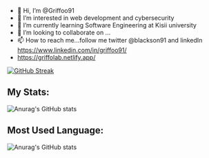 - 👋 Hi, I’m @Griffoo91
- 👀 I’m interested in web development and cybersecurity
- 🌱 I’m currently learning Software Engineering at Kisii university
- 💞️ I’m looking to collaborate on ...
- 📫 How to reach me...follow me twitter @blackson91 and linkedIn https://www.linkedin.com/in/griffoo91/
- https://griffolab.netlify.app/

[![GitHub Streak](https://streak-stats.demolab.com?user=griffoo91&theme=merko)](https://git.io/streak-stats)
## My Stats:
![Anurag's GitHub stats](https://github-readme-stats.vercel.app/api?username=griffoo91&show_icons=true&theme=merko)
## Most Used Language:
![Anurag's GitHub stats](https://github-readme-stats.vercel.app/api?username=griffoo91&show_icons=true&theme=radical)
<!---
Griffoo91/Griffoo91 is a ✨ special ✨ repository because its `README.md` (this file) appears on your GitHub profile.
You can click the Preview link to take a look at your changes.
--->
